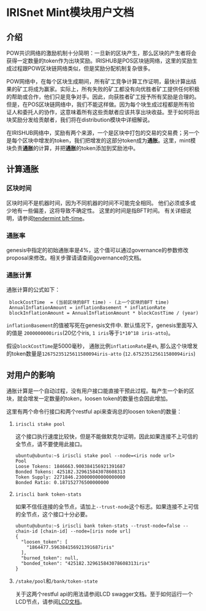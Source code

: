 # IRISnet Mint模块用户文档

## 介绍

POW共识网络的激励机制十分简明：一旦新的区块产生，那么区块的产生者将会获得一定数量的token作为出块奖励。IRISHUB是POS区块链网络，这里的奖励生成过程跟POW区块链网络类似，但是奖励分配机制复杂很多。

POW网络中，在每个区块生成期间，所有矿工竞争计算工作证明，最快计算出结果的矿工将成为赢家。实际上，所有失败的矿工都没有向优胜者矿工提供任何积极的帮助或合作，他们只是竞争对手。因此，向获胜者矿工授予所有奖励是合理的。但是，在POS区块链网络中，我们不能这样做。因为每个块生成过程都是所有验证人和委托人的协作，这意味着所有这些贡献者应该共享出块收益。至于如何将出块奖励分发给贡献者，我们将在distribution模块中详细解说。

在IRISHUB网络中，奖励有两个来源，一个是区块中打包的交易的交易费；另一个是每个区块中增发的token，我们把增发的这部分token成为**通胀**。这里，mint模块负责**通胀**的计算，并把**通胀**的token添加到奖励池中。

## 计算通胀

### 区块时间

区块时间不是机器时间，因为不同机器的时间不可能完全相同。 他们必须或多或少地有一些偏差，这将导致不确定性。 这里的时间是指BFT时间。 有关详细说明，请参阅[tendermint bft-time](https://github.com/tendermint/tendermint/blob/master/docs/spec/consensus/bft-time.md)。

### 通胀率

genesis中指定的初始通胀率是4%，这个值可以通过governance的参数修改proposal来修改。相关步骤请请查阅governance的文档。

### 通胀计算

通胀计算的公式如下：
```
 blockCostTime  = (当前区块的BFT time) - (上一个区块的BFT time)
 AnnualInflationAmount = inflationBasement * inflationRate
 blockInflationAmount = AnnualInflationAmount * blockCostTime / (year)
```
`inflationBasement`的值被写死在genesis文件中. 默认情况下，genesis里面写入的值是 `2000000000iris`(20亿个iris, `1 iris`等于`1*10^18 iris-atto`)。

假设`blockCostTime`是5000毫秒， 通胀比例`inflationRate`是`4%`, 那么这个块增发的token数量是`12675235125611580094iris-atto` (`12.675235125611580094iris`)

## 对用户的影响

通胀计算是一个自动过程，没有用户接口能直接干预此过程。每产生一个新的区块，就会增发一定数量的token，loosen token的数量也会因此增加。

这里有两个命令行接口和两个restful api来查询总的loosen token的数量：

1. `iriscli stake pool`
    
    这个接口执行速度比较快，但是不能做默克尔证明，因此如果连接不上可信的全节点，请不要使用此接口。
    ```
    ubuntu@ubuntu:~$ iriscli stake pool --node=<iris node url>
    Pool
    Loose Tokens: 1846663.900384156921391687
    Bonded Tokens: 425182.329615843078608313
    Token Supply: 2271846.230000000000000000
    Bonded Ratio: 0.187152776500000000
    ```

2. `iriscli bank token-stats`

    如果不信任连接的全节点，请加上`--trust-node`这个标志。如果连接不上可信的全节点，这个接口十分必要。
    ```
    ubuntu@ubuntu:~$ iriscli bank token-stats --trust-node=false --chain-id [chain-id] --node=[iris node url]
    {
      "loosen_token": [
        "1864477.596384156921391687iris"
      ],
      "burned_token": null,
      "bonded_token": "425182.329615843078608313iris"
    }
    ```

3. `/stake/pool`和`/bank/token-state`

    关于这两个restful api的用法请参阅LCD swagger文档。至于如何运行一个LCD节点，请参阅[LCD文档](../light-client/README.md)。
